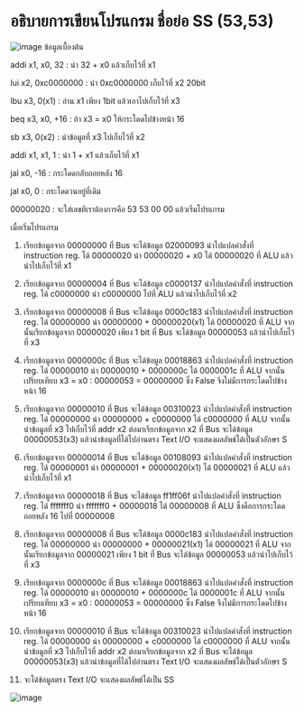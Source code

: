 # อธิบายการเขียนโปรแกรม ชื่อย่อ SS (53,53)
![image](https://user-images.githubusercontent.com/98943517/160859411-2b02e8aa-7b88-4469-8a70-0e0201ee9cf3.png)
ข้อมูลเบื้องต้น 

addi x1, x0, 32  : นำ 32 + x0 แล้วเก็บไว้ที่ x1

lui x2, 0xc0000000  : นำ 0xc0000000 เก็บไว้ที่ x2 20bit

lbu x3, 0(x1) : อ่าน x1 เพียง 1bit แล้วเอาไปเก็บไว้ที่ x3

beq x3, x0, +16 : ถ้า x3 = x0 ให้กระโดดไปข้างหน้า 16

sb x3, 0(x2) : นำข้อมูลที่ x3 ไปเก็บไว้ที่ x2

addi x1, x1, 1 : นำ 1 + x1 แล้วเก็บไว้ที่ x1

jal x0, -16 : กระโดดกลับถอยหลัง 16

jal x0, 0 : กระโดดวนอยู๋ที่เดิม

00000020 : จะใส่เลขทีเราต้องการคือ 53 53 00 00 แล้วเริ่มโปรแกรม

เมื่อเริ่มโปรแกรม

1. เรียกข้อมูลจาก 00000000 ที่ Bus จะได้ข้อมูล 02000093 นำไปแปลคำสั่งที่ instruction reg. ได้ 00000020 นำ 00000020 + x0 ได้ 00000020 ที่ ALU แล้วนำไปเก็บไว้ที่ x1 

2. เรียกข้อมูลจาก 00000004 ที่ Bus จะได้ข้อมูล c0000137 นำไปแปลคำสั่งที่ instruction reg. ได้ c0000000 นำ c0000000 ไปที่ ALU แล้วนำไปเก็บไว้ที่ x2 

3. เรียกข้อมูลจาก 00000008 ที่ Bus จะได้ข้อมูล 0000c183 นำไปแปลคำสั่งที่ instruction reg. ได้ 00000000 นำ 00000000 + 00000020(x1) ได้ 00000020 ที่ ALU จากนั้นเรียกข้อมูลจาก 00000020 เพียง 1 bit ที่ Bus จะได้ข้อมูล 00000053 แล้วนำไปเก็บไว้ที่ x3

4. เรียกข้อมูลจาก 0000000c ที่ Bus จะได้ข้อมูล 00018863 นำไปแปลคำสั่งที่ instruction reg. ได้ 00000010 นำ 00000010 + 0000000c ได้ 0000001c ที่ ALU จากนั้น เปรียบเทียบ x3 = x0 : 00000053 = 00000000 ซึ่ง False จึงไม่มีการกระโดดไปข้างหน้า 16

5. เรียกข้อมูลจาก 00000010 ที่ Bus จะได้ข้อมูล 00310023 นำไปแปลคำสั่งที่ instruction reg. ได้ 00000000 นำ  00000000 + c0000000 ได้ c0000000 ที่ ALU จากนั้น นำข้อมูลที่ x3 ไปเก็บไว้ที่ addr x2 ต่อมาเรียกข้อมูลจาก x2 ที่ Bus จะได้ข้อมูล 00000053(x3) แล้วนำข้อมูลที่ได้ไปอ่านตรง Text I/O จะแสดงผลลัพธ์ได้เป็นตัวอักษร S 

6. เรียกข้อมูลจาก 00000014 ที่ Bus จะได้ข้อมูล 00108093 นำไปแปลคำสั่งที่ instruction reg. ได้ 00000001 นำ 00000001 + 00000020(x1) ได้ 00000021 ที่ ALU แล้วนำไปเก็บไว้ที่ x1

7. เรียกข้อมูลจาก 00000018 ที่ Bus จะได้ข้อมูล ff1ff06f นำไปแปลคำสั่งที่ instruction reg. ได้ fffffff0 นำ fffffff0 + 00000018 ได้ 00000008 ที่ ALU ซึ่งคือการกระโดดถอยหลัง 16 ไปที่ 00000008

8. เรียกข้อมูลจาก 00000008 ที่ Bus จะได้ข้อมูล 0000c183 นำไปแปลคำสั่งที่ instruction reg. ได้ 00000000 นำ 00000000 + 00000021(x1) ได้ 00000021 ที่ ALU จากนั้นเรียกข้อมูลจาก 00000021 เพียง 1 bit ที่ Bus จะได้ข้อมูล 00000053 แล้วนำไปเก็บไว้ที่ x3

9. เรียกข้อมูลจาก 0000000c ที่ Bus จะได้ข้อมูล 00018863 นำไปแปลคำสั่งที่ instruction reg. ได้ 00000010 นำ 00000010 + 0000000c ได้ 0000001c ที่ ALU จากนั้น เปรียบเทียบ x3 = x0 : 00000053 = 00000000 ซึ่ง False จึงไม่มีการกระโดดไปข้างหน้า 16

10. เรียกข้อมูลจาก 00000010 ที่ Bus จะได้ข้อมูล 00310023 นำไปแปลคำสั่งที่ instruction reg. ได้ 00000000 นำ  00000000 + c0000000 ได้ c0000000 ที่ ALU จากนั้น นำข้อมูลที่ x3 ไปเก็บไว้ที่ addr x2 ต่อมาเรียกข้อมูลจาก x2 ที่ Bus จะได้ข้อมูล 00000053(x3) แล้วนำข้อมูลที่ได้ไปอ่านตรง Text I/O จะแสดงผลลัพธ์ได้เป็นตัวอักษร S

11. จะได้ข้อมูลตรง Text I/O จะแสดงผลลัพธ์ได้เป็น SS

![image](https://user-images.githubusercontent.com/98943517/160883668-02d1f828-2558-4422-b674-9dffbdfb3530.png)
